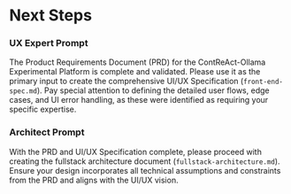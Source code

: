 # Next Steps

### UX Expert Prompt
The Product Requirements Document (PRD) for the ContReAct-Ollama Experimental Platform is complete and validated. Please use it as the primary input to create the comprehensive UI/UX Specification (`front-end-spec.md`). Pay special attention to defining the detailed user flows, edge cases, and UI error handling, as these were identified as requiring your specific expertise.

### Architect Prompt
With the PRD and UI/UX Specification complete, please proceed with creating the fullstack architecture document (`fullstack-architecture.md`). Ensure your design incorporates all technical assumptions and constraints from the PRD and aligns with the UI/UX vision.
